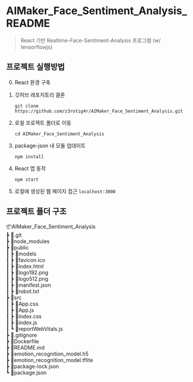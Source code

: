 # AIMaker_Face_Sentiment_Analysis_README
> React 기반 Realtime-Face-Sentiment-Analysis 프로그램 (w/ tensorflowjs)

## 프로젝트 실행방법
0. React 환경 구축

1. 깃허브 레포지토리 클론
    ```
    git clone https://github.com/z3rotig4r/AIMaker_Face_Sentiment_Analysis.git
    ```
2. 로컬 프로젝트 폴더로 이동
   ```
   cd AIMaker_Face_Sentiment_Analysis
   ```
3. package-json 내 모듈 업데이트
    ```
    npm install
    ```
4. React 앱 동작
    ```
    npm start
    ```
5. 로컬에 생성된 웹 페이지 접근
    `localhost:3000`

## 프로젝트 폴더 구조
📦AIMaker_Face_Sentiment_Analysis  
 ┣ 📂.git  
 ┣ 📂node_modules  
 ┣ 📂public   
 ┃ ┣ 📂models  
 ┃ ┣ 📜favicon.ico  
 ┃ ┣ 📜index.html  
 ┃ ┣ 📜logo192.png  
 ┃ ┣ 📜logo512.png  
 ┃ ┣ 📜manifest.json  
 ┃ ┣ 📜robot.txt   
 ┣ 📂src  
 ┃ ┣ 📜App.css  
 ┃ ┣ 📜App.js  
 ┃ ┣ 📜index.css  
 ┃ ┣ 📜index.js  
 ┃ ┗ 📜reportWebVitals.js   
 ┣ 📜.gitignore  
 ┣ 📜Dockerfile  
 ┣ 📜README.md  
 ┣ 📜emotion_recognition_model.h5  
 ┣ 📜emotion_recognition_model.tflite  
 ┣ 📜package-lock.json  
 ┗ 📜package.json  
